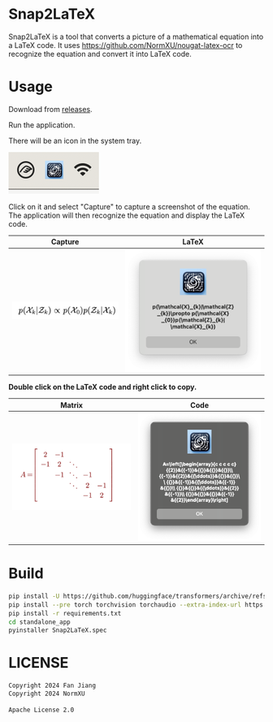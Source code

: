 # Snap2LaTeX

Snap2LaTeX is a tool that converts a picture of a mathematical equation into a LaTeX code. It uses https://github.com/NormXU/nougat-latex-ocr to recognize the equation and convert it into LaTeX code.

# Usage

Download from [releases](https://github.com/ProfFan/Snap2LaTeX/releases).

Run the application.

There will be an icon in the system tray.

![](./images/dock-icon.png)

Click on it and select "Capture" to capture a screenshot of the equation. The application will then recognize the equation and display the LaTeX code.

| Capture | LaTeX |
| --- | --- |
| ![](./images/latex-img.png) | ![](./images/screenshot.png) |

**Double click on the LaTeX code and right click to copy.**

| Matrix | Code |
| --- | --- |
| ![](./matrix.png) | ![](./images/array.png) |

# Build

```bash
pip install -U https://github.com/huggingface/transformers/archive/refs/heads/main.zip
pip install --pre torch torchvision torchaudio --extra-index-url https://download.pytorch.org/whl/nightly/cpu -U
pip install -r requirements.txt
cd standalone_app
pyinstaller Snap2LaTeX.spec
```

# LICENSE

```
Copyright 2024 Fan Jiang
Copyright 2024 NormXU

Apache License 2.0
```

